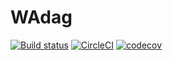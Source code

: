# WAdag
[![Build status](https://ci.appveyor.com/api/projects/status/jbdlevrb3ubpu6hl?svg=true)](https://ci.appveyor.com/project/MetalFanatic/wadag-jl)
[![CircleCI](https://circleci.com/gh/MetalFanatic/WAdag.jl/tree/circleci-project-setup.svg?style=svg)](https://circleci.com/gh/MetalFanatic/WAdag.jl/tree/circleci-project-setup)
[![codecov](https://codecov.io/gh/MetalFanatic/WAdag.jl/branch/master/graph/badge.svg?token=HJL9IKEI5A)](https://codecov.io/gh/MetalFanatic/WAdag.jl)
